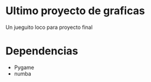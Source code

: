 # Ultimo proyecto de graficas

Un jueguito loco para proyecto final

# Dependencias
- Pygame
- numba